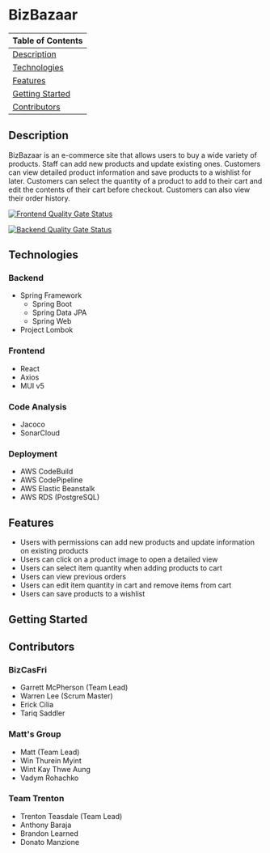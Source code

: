 # BizBazaar

Table of Contents |
----------------- |
[Description](#description)|
[Technologies](#technologies)|
[Features](#features)|
[Getting Started](#getting-started)|
[Contributors](#contributors)|

## Description

BizBazaar is an e-commerce site that allows users to buy a wide variety of products. Staff can add new products and update existing ones. Customers can view detailed product information and save products to a wishlist for later. Customers can select the quantity of a product to add to their cart and edit the contents of their cart before checkout. Customers can also view their order history.

[![Frontend Quality Gate Status](https://sonarcloud.io/api/project_badges/measure?project=bizbazaar_bizbazaar-frontend&metric=alert_status)](https://sonarcloud.io/summary/new_code?id=bizbazaar_bizbazaar-frontend)

[![Backend Quality Gate Status](https://sonarcloud.io/api/project_badges/measure?project=bizbazaar_bizbazaar-backend&metric=alert_status)](https://sonarcloud.io/summary/new_code?id=bizbazaar_bizbazaar-backend)

## Technologies

### Backend
- Spring Framework
    - Spring Boot
    - Spring Data JPA
    - Spring Web
- Project Lombok

### Frontend
- React
- Axios
- MUI v5

### Code Analysis
- Jacoco
- SonarCloud

### Deployment
- AWS CodeBuild
- AWS CodePipeline
- AWS Elastic Beanstalk
- AWS RDS (PostgreSQL)

## Features
- Users with permissions can add new products and update information on existing products
- Users can click on a product image to open a detailed view
- Users can select item quantity when adding products to cart
- Users can view previous orders
- Users can edit item quantity in cart and remove items from cart
- Users can save products to a wishlist

## Getting Started

## Contributors

### BizCasFri
- Garrett McPherson (Team Lead)
- Warren Lee (Scrum Master)
- Erick Cilia
- Tariq Saddler

### Matt's Group
- Matt (Team Lead)
- Win Thurein Myint
- Wint Kay Thwe Aung
- Vadym Rohachko

### Team Trenton
- Trenton Teasdale (Team Lead)
- Anthony Baraja
- Brandon Learned
- Donato Manzione
